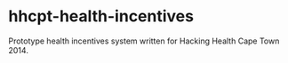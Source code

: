 hhcpt-health-incentives
=======================

Prototype health incentives system written for Hacking Health Cape Town 2014.
